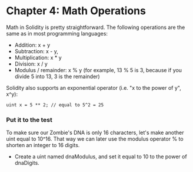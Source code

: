 # Chapter 4: Math Operations
Math in Solidity is pretty straightforward. The following operations are the same as in most programming languages:

  - Addition: x + y
  - Subtraction: x - y,
  - Multiplication: x * y
  - Division: x / y
  - Modulus / remainder: x % y (for example, 13 % 5 is 3, because if you divide 5 into 13, 3 is the remainder)  
  
Solidity also supports an exponential operator (i.e. "x to the power of y", x^y):
```
uint x = 5 ** 2; // equal to 5^2 = 25
```

### Put it to the test
To make sure our Zombie's DNA is only 16 characters, let's make another uint equal to 10^16. That way we can later use the modulus operator % to shorten an integer to 16 digits.
  - Create a uint named dnaModulus, and set it equal to 10 to the power of dnaDigits.